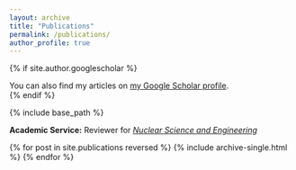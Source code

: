 ```yaml
---
layout: archive
title: "Publications"
permalink: /publications/
author_profile: true
---
```


{% if site.author.googlescholar %}
  <div class="wordwrap">You can also find my articles on <a href="{{site.author.googlescholar}}">my Google Scholar profile</a>.</div>
{% endif %}

{% include base_path %}

<!-- Academic Service Section -->
<div class="wordwrap">
  <strong>Academic Service:</strong> Reviewer for <em><a href="https://www.tandfonline.com/journals/unse20">Nuclear Science and Engineering</a></em>
</div>

{% for post in site.publications reversed %}
  {% include archive-single.html %}
{% endfor %}
